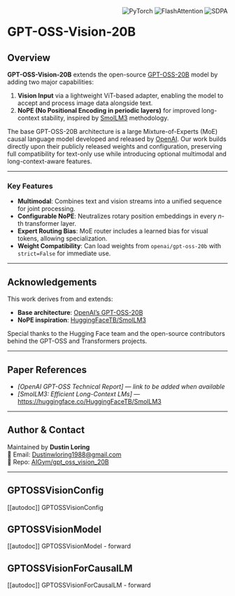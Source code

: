 <!--
Copyright 2025 Dustin Loring.

Licensed under the Apache License, Version 2.0 (the "License");
you may not use this file except in compliance with the License.
You may obtain a copy of the License at

http://www.apache.org/licenses/LICENSE-2.0
-->

<div style="float: right;">
    <div class="flex flex-wrap space-x-1">
        <img alt="PyTorch" src="https://img.shields.io/badge/PyTorch-DE3412?style=flat&logo=pytorch&logoColor=white">
        <img alt="FlashAttention" src="https://img.shields.io/badge/%E2%9A%A1%EF%B8%8E%20FlashAttention-eae0c8?style=flat">
        <img alt="SDPA" src="https://img.shields.io/badge/SDPA-DE3412?style=flat&logo=pytorch&logoColor=white">
    </div>
</div>

# GPT-OSS-Vision-20B

## Overview

**GPT-OSS-Vision-20B** extends the open-source [GPT-OSS-20B](https://huggingface.co/openai/gpt-oss-20b) model by adding two major capabilities:  

1. **Vision Input** via a lightweight ViT-based adapter, enabling the model to accept and process image data alongside text.  
2. **NoPE (No Positional Encoding in periodic layers)** for improved long-context stability, inspired by [SmolLM3](https://huggingface.co/HuggingFaceTB/SmolLM3) methodology.

The base GPT-OSS-20B architecture is a large Mixture-of-Experts (MoE) causal language model developed and released by [OpenAI](https://huggingface.co/openai). Our work builds directly upon their publicly released weights and configuration, preserving full compatibility for text-only use while introducing optional multimodal and long-context-aware features.

---

### **Key Features**
- **Multimodal**: Combines text and vision streams into a unified sequence for joint processing.
- **Configurable NoPE**: Neutralizes rotary position embeddings in every _n_-th transformer layer.
- **Expert Routing Bias**: MoE router includes a learned bias for visual tokens, allowing specialization.
- **Weight Compatibility**: Can load weights from `openai/gpt-oss-20b` with `strict=False` for immediate use.

---

## Acknowledgements

This work derives from and extends:
- **Base architecture**: [OpenAI’s GPT-OSS-20B](https://huggingface.co/openai/gpt-oss-20b)  
- **NoPE inspiration**: [HuggingFaceTB/SmolLM3](https://huggingface.co/HuggingFaceTB/SmolLM3)

Special thanks to the Hugging Face team and the open-source contributors behind the GPT-OSS and Transformers projects.

---

## Paper References

- *[OpenAI GPT-OSS Technical Report]* — _link to be added when available_
- *[SmolLM3: Efficient Long-Context LMs]* — https://huggingface.co/HuggingFaceTB/SmolLM3

---

## Author & Contact

Maintained by **Dustin Loring**  
📧 Email: [Dustinwloring1988@gmail.com](mailto:Dustinwloring1988@gmail.com)  
📂 Repo: [AIGym/gpt_oss_vision_20B](https://github.com/AIGym/gpt_oss_vision_20B)  

---

## GPTOSSVisionConfig

[[autodoc]] GPTOSSVisionConfig

## GPTOSSVisionModel

[[autodoc]] GPTOSSVisionModel
    - forward

## GPTOSSVisionForCausalLM

[[autodoc]] GPTOSSVisionForCausalLM
    - forward
